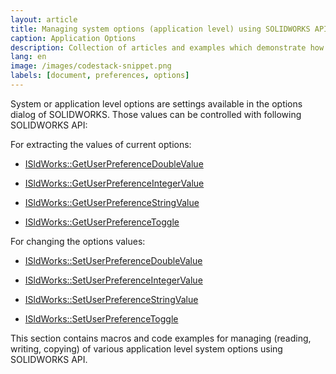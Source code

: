 ```yaml
---
layout: article
title: Managing system options (application level) using SOLIDWORKS API
caption: Application Options
description: Collection of articles and examples which demonstrate how to control application (system) options (user preferences) using SOLIDWORKS API
lang: en
image: /images/codestack-snippet.png
labels: [document, preferences, options]
---
```

System or application level options are settings available in the options dialog of SOLIDWORKS. Those values can be controlled with following SOLIDWORKS API:

For extracting the values of current options:

* [ISldWorks::GetUserPreferenceDoubleValue](http://help.solidworks.com/2018/english/api/sldworksapi/SOLIDWORKS.Interop.sldworks~SOLIDWORKS.Interop.sldworks.ISldWorks~GetUserPreferenceDoubleValue.html)

* [ISldWorks::GetUserPreferenceIntegerValue](http://help.solidworks.com/2018/english/api/sldworksapi/SOLIDWORKS.Interop.sldworks~SOLIDWORKS.Interop.sldworks.ISldWorks~GetUserPreferenceIntegerValue.html) 

* [ISldWorks::GetUserPreferenceStringValue](http://help.solidworks.com/2018/english/api/sldworksapi/SOLIDWORKS.Interop.sldworks~SOLIDWORKS.Interop.sldworks.ISldWorks~GetUserPreferenceStringValue.html)

* [ISldWorks::GetUserPreferenceToggle](http://help.solidworks.com/2018/english/api/sldworksapi/SOLIDWORKS.Interop.sldworks~SOLIDWORKS.Interop.sldworks.ISldWorks~GetUserPreferenceToggle.html)

For changing the options values:

* [ISldWorks::SetUserPreferenceDoubleValue](http://help.solidworks.com/2018/english/api/sldworksapi/SOLIDWORKS.Interop.sldworks~SOLIDWORKS.Interop.sldworks.ISldWorks~SetUserPreferenceDoubleValue.html)

* [ISldWorks::SetUserPreferenceIntegerValue](http://help.solidworks.com/2018/english/api/sldworksapi/SOLIDWORKS.Interop.sldworks~SOLIDWORKS.Interop.sldworks.ISldWorks~SetUserPreferenceIntegerValue.html) 

* [ISldWorks::SetUserPreferenceStringValue](http://help.solidworks.com/2018/english/api/sldworksapi/SOLIDWORKS.Interop.sldworks~SOLIDWORKS.Interop.sldworks.ISldWorks~SetUserPreferenceStringValue.html)

* [ISldWorks::SetUserPreferenceToggle](http://help.solidworks.com/2018/english/api/sldworksapi/SOLIDWORKS.Interop.sldworks~SOLIDWORKS.Interop.sldworks.ISldWorks~SetUserPreferenceToggle.html)

This section contains macros and code examples for managing (reading, writing, copying) of various application level system options using SOLIDWORKS API.